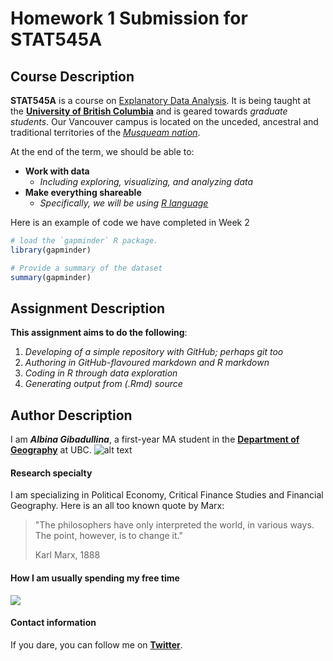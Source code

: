# Homework 1 Submission for STAT545A

## Course Description

**STAT545A** is a course on <a href="http://stat545.com/">Explanatory Data Analysis</a>. It is being taught at the <a href="https://www.ubc.ca">**University of British Columbia**</a> and is geared towards *graduate students*. Our Vancouver campus is located on the unceded, ancestral and traditional territories of the <a href="https://www.musqueam.bc.ca/">*Musqueam nation*</a>. 

At the end of the term, we should be able to:
- **Work with data**
    + *Including exploring, visualizing, and analyzing data*
- **Make everything shareable**
    + *Specifically, we will be using <a href="https://www.r-project.org/">R language</a>*

Here is an example of code we have completed in Week 2

```R
# load the `gapminder` R package.
library(gapminder)

# Provide a summary of the dataset
summary(gapminder)
```



## Assignment Description

**This assignment aims to do the following**:

1. *Developing of a simple repository with GitHub; perhaps git too*
2. *Authoring in GitHub-flavoured markdown and R markdown*
3. *Coding in R through data exploration*
4. *Generating output from (.Rmd) source*



## Author Description
I am ***Albina Gibadullina***, a first-year MA student in the <a href="https://www.geog.ubc.ca/">**Department of Geography**</a> at UBC.
![alt text](http://s3.amazonaws.com/libapps/accounts/114989/images/colorful-1974699_1920.png)

#### Research specialty
I am specializing in Political Economy, Critical Finance Studies and Financial Geography. Here is an all too known quote by Marx:

> "The philosophers have only interpreted the world, in various ways. The point, however, is to change it."
>
> Karl Marx, 1888

#### How I am usually spending my free time

![](https://media.giphy.com/media/IW7oZF4MGJsfS/giphy.gif)


#### Contact information
If you dare, you can follow me on <a href="https://twitter.com/albina_gib">**Twitter**</a>.

